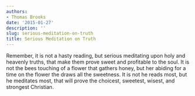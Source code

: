 ```yaml
---
authors:
- Thomas Brooks
date: '2015-01-27'
description: ''
slug: serious-meditation-on-truth
title: Serious Meditation on Truth
---
```

Remember, it is not a hasty reading, but serious meditating upon holy and heavenly truths, that make them prove sweet and profitable to the soul. It is not the bees touching of a flower that gathers honey, but her abiding for a time on the flower the draws all the sweetness. It is not he reads most, but he meditates most, that will prove the choicest, sweetest, wisest, and strongest Christian.



